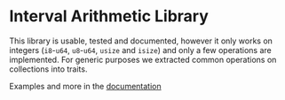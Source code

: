 Interval Arithmetic Library
===========================

This library is usable, tested and documented, however it only works on integers (`i8`-`u64`, `u8`-`u64`, `usize` and `isize`) and only a few operations are implemented. For generic purposes we extracted common operations on collections into traits.

Examples and more in the [documentation](http://www.rust-ci.org/ptal/rust-interval/doc/interval/)
